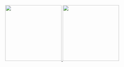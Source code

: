 <div>
<a href="https://github.com/seu-usuário-aqui">
<img height="180em" src="https://github-readme-stats.vercel.app/api/top-langs/?danielLeiteSilva&layout=compact&langs_count=7&theme=dracula"/>
<img height="180em" src="https://github-readme-stats.vercel.app/api?danielLeiteSilva&show_icons=true&theme=dracula&include_all_commits=true&count_private=true"/>
</div>
